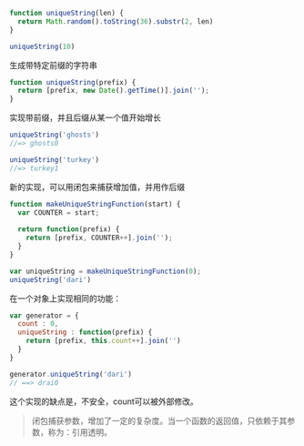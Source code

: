 ```javascript
function uniqueString(len) {
  return Math.random().toString(36).substr(2, len)
}

uniqueString(10)
```
生成带特定前缀的字符串

```javascript
function uniqueString(prefix) {
  return [prefix, new Date().getTime()].join('');
}
```

实现带前缀，并且后缀从某一个值开始增长
```javascript
uniqueString('ghosts')
//=> ghosts0

uniqueString('turkey')
//=> turkey1
```

新的实现，可以用闭包来捕获增加值，并用作后缀
```javascript
function makeUniqueStringFunction(start) {
  var COUNTER = start;
  
  return function(prefix) {
    return [prefix, COUNTER++].join('');
  }
}

var uniqueString = makeUniqueStringFunction(0);
uniqueString('dari')
```
在一个对象上实现相同的功能：

```javascript
var generator = {
  count : 0,
  uniqueString : function(prefix) {
    return [prefix, this.count++].join('')
  }
}

generator.uniqueString('dari')
// ==> drai0
```

这个实现的缺点是，不安全，count可以被外部修改。

> 闭包捕获参数，增加了一定的复杂度。当一个函数的返回值，只依赖于其参数，称为：引用透明。
